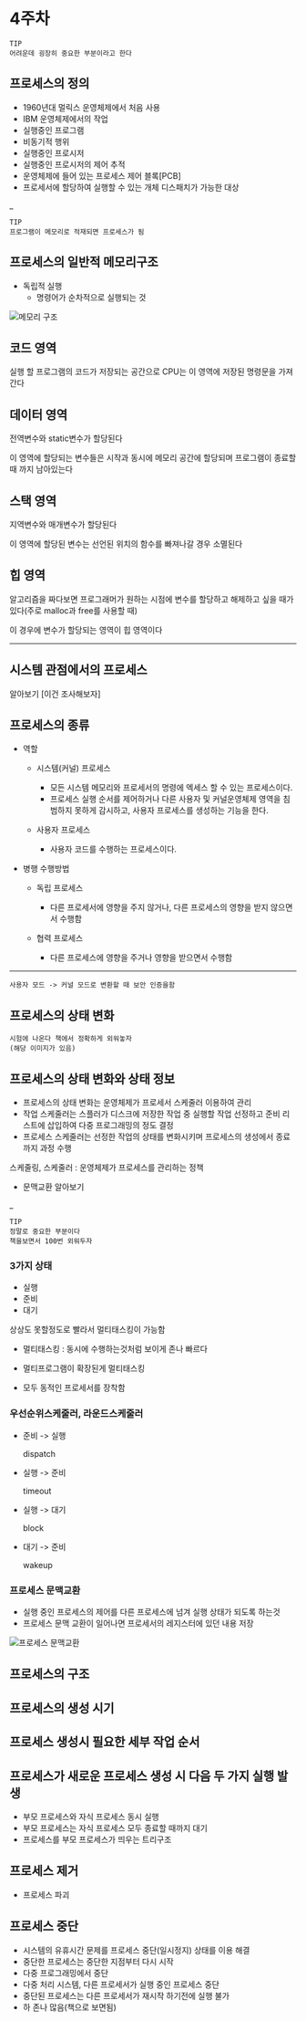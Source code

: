 # 4주차

    TIP
    어려운데 굉장히 중요한 부분이라고 한다

## 프로세스의 정의 

+ 1960년대 멀릭스 운영체제에서 처음 사용
+ IBM 운영체제에서의 작업
+ 실행중인 프로그램
+ 비동기적 행위
+ 실행중인 프로시저
+ 실행중인 프로시저의 제어 추적
+ 운영체제에 들어 있는 프로세스 제어 블록[PCB]
+ 프로세서에 할당하여 실행할 수 있는 개체 디스패치가 가능한 대상

_

    TIP
    프로그램이 메모리로 적재되면 프로세스가 됨

## 프로세스의 일반적 메모리구조

+ 독립적 실행
    + 명령어가 순차적으로 실행되는 것

![메모리 구조](./개인연구소/resource/memory_location.png)

## 코드 영역
실행 할 프로그램의 코드가 저장되는 공간으로 CPU는 이 영역에 저장된 명령문을 가져간다
## 데이터 영역
전역변수와 static변수가 할당된다 

이 영역에 할당되는 변수들은 시작과 동시에 메모리 공간에 할당되며 프로그램이 종료할 때 까지 남아있는다
## 스택 영역

지역변수와 매개변수가 할당된다

이 영역에 할당된 변수는 선언된 위치의 함수를 빠져나갈 경우 소멸된다

## 힙 영역

알고리즘을 짜다보면 프로그래머가 원하는 시점에 변수를 할당하고 해제하고 싶을 때가 있다(주로 malloc과 free를 사용할 때)

이 경우에 변수가 할당되는 영역이 힙 영역이다

---

## 시스템 관점에서의 프로세스

알아보기 [이건 조사해보자]

## 프로세스의 종류

+ 역할

    + 시스템(커널) 프로세스

        + 모든 시스템 메모리와 프로세서의 명령에 엑세스 할 수 있는 프로세스이다.
        + 프로세스 실행 순서를 제어하거나 다른 사용자 및 커널운영체제 영역을 침범하지 못하게 감시하고, 사용자 프로세스를 생성하는 기능을 한다.

    + 사용자 프로세스

        + 사용자 코드를 수행하는 프로세스이다.

+ 병행 수행방법

    + 독립 프로세스

        + 다른 프로세서에 영향을 주지 않거나, 다른 프로세스의 영향을 받지 않으면서 수행함

    + 협력 프로세스

        + 다른 프로세스에 영향을 주거나 영향을 받으면서 수행함

---

    사용자 모드 -> 커널 모드로 변환할 때 보안 인증을함


## 프로세스의 상태 변화

    시험에 나온다 책에서 정확하게 외워놓자
    (해당 이미지가 있음)

## 프로세스의 상태 변화와 상태 정보

+ 프로세스의 상태 변화는 운영체제가 프로세서 스케줄러 이용하여 관리
+ 작업 스케줄러는 스플러가 디스크에 저장한 작업 중 실행할 작업 선정하고 준비 리스트에 삽입하여 다중 프로그래밍의 정도 결정
+ 프로세스 스케줄러는 선정한 작업의 상태를 변화시키며 프로세스의 생성에서 종료까지 과정 수행

스케줄링, 스케줄러 : 운영체제가 프로세스를 관리하는 정책

+ 문맥교환 알아보기

_

    TIP
    정말로 중요한 부분이다
    책을보면서 100번 외워두자


### 3가지 상태
+ 실행
+ 준비
+ 대기

상상도 못할정도로 빨라서 멀티태스킹이 가능함

+ 멀티태스킹 : 동시에 수행하는것처럼 보이게 존나 빠르다

+ 멀티프로그램이 확장된게 멀티태스킹

+ 모두 동적인 프로세서를 장착함

### 우선순위스케줄러, 라운드스케줄러

+ 준비 -> 실행

    dispatch

+ 실행 -> 준비

    timeout

+ 실행 -> 대기

    block

+ 대기 -> 준비

    wakeup

### 프로세스 문맥교환

+ 실행 중인 프로세스의 제어를 다른 프로세스에 넘겨 실행 상태가 되도록 하는것
+ 프로세스 문맥 교환이 일어나면 프로세서의 레지스터에 있던 내용 저장

![프로세스 문맥교환](./개인연구소/resource/process_2.png)


## 프로세스의 구조

## 프로세스의 생성 시기

## 프로세스 생성시 필요한 세부 작업 순서

## 프로세스가 새로운 프로세스 생성 시 다음 두 가지 실행 발생

+ 부모 프로세스와 자식 프로세스 동시 실행
+ 부모 프로세스는 자식 프로세스 모두 종료할 때까지 대기
+ 프로세스를 부모 프로세스가 띄우는 트리구조

## 프로세스 제거

+ 프로세스 파괴

## 프로세스 중단
 
+ 시스템의 유휴시간 문제를 프로세스 중단(일시정지) 상태를 이용 해결
+ 중단한 프로세스는 중단한 지점부터 다시 시작
+ 다중 프로그래밍에서 중단
+ 다중 처리 시스템, 다른 프로세서가 실행 중인 프로세스 중단
+ 중단된 프로세스는 다른 프로세서가 재시작 하기전에 실행 불가
+ 하 존나 많음(책으로 보면됨)
